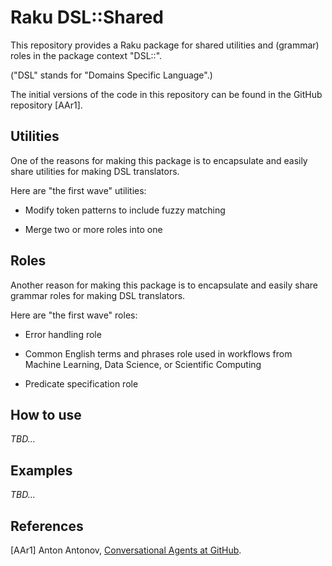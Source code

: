 # Raku DSL::Shared

This repository provides a Raku package for shared utilities and (grammar) roles in the package context "DSL::".

("DSL" stands for "Domains Specific Language".) 

The initial versions of the code in this repository can be found in the GitHub repository \[AAr1\].

## Utilities

One of the reasons for making this package is to encapsulate and easily share utilities for making DSL translators.

Here are "the first wave" utilities:

- Modify token patterns to include fuzzy matching

- Merge two or more roles into one

## Roles

Another reason for making this package is to encapsulate and easily share grammar roles for making DSL translators.

Here are "the first wave" roles:

- Error handling role

- Common English terms and phrases role used in workflows from Machine Learning, Data Science, or Scientific Computing 

- Predicate specification role

## How to use

*TBD...*

## Examples

*TBD...*

## References

\[AAr1\] Anton Antonov, [Conversational Agents at GitHub](https://github.com/antononcube/ConversationalAgents). 
